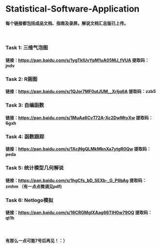 # Statistical-Software-Application

#### 每个链接都包括成品文档、指南及录屏。解说文档汇总版已上传。
<br>

### Task 1: 三维气泡图
#### 链接：https://pan.baidu.com/s/1ygTkIUvYpM1uA05MJ_fVUA  提取码：jndv

### Task 2: R画图
#### 链接：https://pan.baidu.com/s/1QJor7MF0utJUM__Xrljq6A  提取码：zzb5

### Task 3: 自编函数
#### 链接：https://pan.baidu.com/s/1MuAa6CvT72A-Xc2DwMtyXw  提取码：6gxh

### Task 4: 函数跟踪
#### 链接：https://pan.baidu.com/s/1XcjNgQLMkMknXa7ytgR0Qw  提取码：peda 

### Task 5: 统计模型几何解说
#### 链接：https://pan.baidu.com/s/1hgCfs_bD_SEXb-_G_P6bAg  提取码：zmhm （有一点点微调见pdf)

### Task 6: Netlogo模拟
#### 链接：https://pan.baidu.com/s/16CRGMgIXAag66TIH0w79OQ  提取码：qt1h
<br>

#### 有那么一点可能7号后再见！：）
